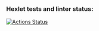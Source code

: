 ### Hexlet tests and linter status:
[![Actions Status](https://github.com/pythagoreantree/java-project-73/workflows/hexlet-check/badge.svg)](https://github.com/pythagoreantree/java-project-73/actions)